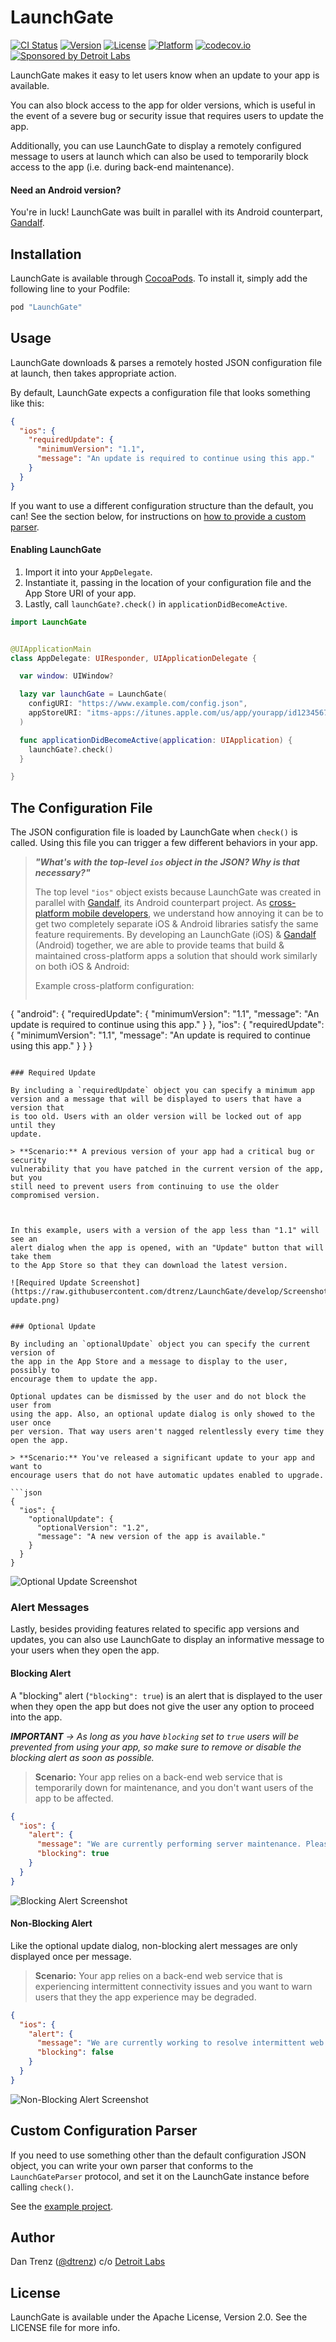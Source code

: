 # LaunchGate

[![CI Status](http://img.shields.io/travis/dtrenz/LaunchGate.svg?style=flat)](https://travis-ci.org/detroit-labs/LaunchGate)
[![Version](https://img.shields.io/cocoapods/v/LaunchGate.svg?style=flat)](http://cocoapods.org/pods/LaunchGate)
[![License](https://img.shields.io/cocoapods/l/LaunchGate.svg?style=flat)](http://cocoapods.org/pods/LaunchGate)
[![Platform](https://img.shields.io/cocoapods/p/LaunchGate.svg?style=flat)](http://cocoapods.org/pods/LaunchGate)
[![codecov.io](https://codecov.io/github/dtrenz/LaunchGate/coverage.svg?branch=develop)](https://codecov.io/github/dtrenz/LaunchGate?branch=develop)
[![Sponsored by Detroit Labs](https://img.shields.io/badge/sponsor-Detroit%20Labs-000000.svg?style=flat)](http://www.detroitlabs.com)

LaunchGate makes it easy to let users know when an update
to your app is available.

You can also block access to the app for older versions,
which is useful in the event of a severe bug or security
issue that requires users to update the app.

Additionally, you can use LaunchGate to display a remotely
configured message to users at launch which can also be
used to temporarily block access to the app (i.e. during
back-end maintenance).

#### Need an Android version?
You're in luck! LaunchGate was built in parallel with its Android counterpart,
[Gandalf](http://btkelly.github.io/gandalf/).


## Installation

LaunchGate is available through [CocoaPods](http://cocoapods.org). To install
it, simply add the following line to your Podfile:

```ruby
pod "LaunchGate"
```


## Usage

LaunchGate downloads & parses a remotely hosted JSON configuration file at launch,
then takes appropriate action.

By default, LaunchGate expects a configuration file that looks something like this:

```json
{
  "ios": {
    "requiredUpdate": {
      "minimumVersion": "1.1",
      "message": "An update is required to continue using this app."
    }
  }
}
```

If you want to use a different configuration structure than the default, you can!
See the section below, for instructions on [how to provide a custom parser](#custom-configuration-parser).

#### Enabling LaunchGate

1. Import it into your `AppDelegate`.
2. Instantiate it, passing in the location of your configuration file and the
App Store URI of your app.
3. Lastly, call `launchGate?.check()` in `applicationDidBecomeActive`.

```swift
import LaunchGate


@UIApplicationMain
class AppDelegate: UIResponder, UIApplicationDelegate {

  var window: UIWindow?

  lazy var launchGate = LaunchGate(
    configURI: "https://www.example.com/config.json",
    appStoreURI: "itms-apps://itunes.apple.com/us/app/yourapp/id123456789"
  )

  func applicationDidBecomeActive(application: UIApplication) {
    launchGate?.check()
  }

}
```


## The Configuration File

The JSON configuration file is loaded by LaunchGate when `check()` is called.
Using this file you can trigger a few different behaviors in your app.

> _**"What's with the top-level `ios` object in the JSON? Why is that necessary?"**_
>
> The top level `"ios"` object exists because LaunchGate was created in parallel
with [Gandalf](http://btkelly.github.io/gandalf/), its Android counterpart project.
As [cross-platform mobile developers](http://www.detroitlabs.com), we understand
how annoying it can be to get two completely separate iOS & Android libraries
satisfy the same feature requirements. By developing an LaunchGate (iOS) &
[Gandalf](http://btkelly.github.io/gandalf/) (Android) together, we are able to
provide teams that build & maintained cross-platform apps a solution that should
work similarly on both iOS & Android:
>
>
> Example cross-platform configuration:
>
> ```json
{
  "android": {
    "requiredUpdate": {
      "minimumVersion": "1.1",
      "message": "An update is required to continue using this app."
    }
  },
  "ios": {
    "requiredUpdate": {
      "minimumVersion": "1.1",
      "message": "An update is required to continue using this app."
    }
  }
}
```

### Required Update

By including a `requiredUpdate` object you can specify a minimum app
version and a message that will be displayed to users that have a version that
is too old. Users with an older version will be locked out of app until they
update.

> **Scenario:** A previous version of your app had a critical bug or security
vulnerability that you have patched in the current version of the app, but you
still need to prevent users from continuing to use the older compromised version.



In this example, users with a version of the app less than "1.1" will see an
alert dialog when the app is opened, with an "Update" button that will take them
to the App Store so that they can download the latest version.

![Required Update Screenshot](https://raw.githubusercontent.com/dtrenz/LaunchGate/develop/Screenshots/required-update.png)


### Optional Update

By including an `optionalUpdate` object you can specify the current version of
the app in the App Store and a message to display to the user, possibly to
encourage them to update the app.

Optional updates can be dismissed by the user and do not block the user from
using the app. Also, an optional update dialog is only showed to the user once
per version. That way users aren't nagged relentlessly every time they open the app.

> **Scenario:** You've released a significant update to your app and want to
encourage users that do not have automatic updates enabled to upgrade.

```json
{
  "ios": {
    "optionalUpdate": {
      "optionalVersion": "1.2",
      "message": "A new version of the app is available."
    }
  }
}
```

![Optional Update Screenshot](https://raw.githubusercontent.com/dtrenz/LaunchGate/develop/Screenshots/optional-update.png)


### Alert Messages

Lastly, besides providing features related to specific app versions and updates,
you can also use LaunchGate to display an informative message to your users when
they open the app.

#### Blocking Alert

A "blocking" alert (`"blocking": true`) is an alert that is displayed to the
user when they open the app but does not give the user any option to proceed
into the app.

_**IMPORTANT** &rarr; As long as you have `blocking` set to `true` users will
be prevented from using your app, so make sure to remove or disable the blocking
alert as soon as possible._

> **Scenario:** Your app relies on a back-end web service that is temporarily down
for maintenance, and you don't want users of the app to be affected.

```json
{
  "ios": {
    "alert": {
      "message": "We are currently performing server maintenance. Please try again later.",
      "blocking": true
    }
  }
}
```

![Blocking Alert Screenshot](https://raw.githubusercontent.com/dtrenz/LaunchGate/develop/Screenshots/alert-blocking.png)


#### Non-Blocking Alert

Like the optional update dialog, non-blocking alert messages are only displayed once per message.

> **Scenario:** Your app relies on a back-end web service that is experiencing
intermittent connectivity issues and you want to warn users that they the app
experience may be degraded.

```json
{
  "ios": {
    "alert": {
      "message": "We are currently working to resolve intermittent web service issues. We apologize if your app experience is affected.",
      "blocking": false
    }
  }
}
```

![Non-Blocking Alert Screenshot](https://raw.githubusercontent.com/dtrenz/LaunchGate/develop/Screenshots/alert-nonblocking.png)


## Custom Configuration Parser

If you need to use something other than the default configuration JSON object,
you can write your own parser that conforms to the `LaunchGateParser` protocol,
and set it on the LaunchGate instance before calling `check()`.

See the [example project](https://github.com/dtrenz/LaunchGate/blob/master/Example/Example/AppDelegate.swift#L24-L27).


## Author

Dan Trenz ([@dtrenz](http://www.twitter.com/dtrenz)) c/o [Detroit Labs](http://www.detroitlabs.com)


## License

LaunchGate is available under the Apache License, Version 2.0. See the LICENSE file for more info.
